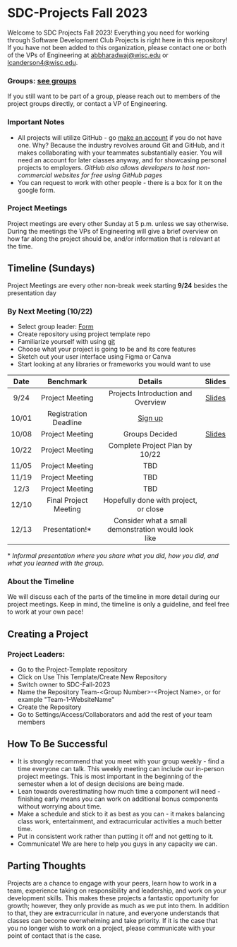 # SDC-Projects Fall 2023
Welcome to SDC Projects Fall 2023! Everything you need for working through Software Development Club Projects is right here in this repository! If you have not been added to this organization, please contact one or both of the VPs of Engineering at abbharadwaj@wisc.edu or lcanderson4@wisc.edu.

### Groups: [see groups](https://docs.google.com/document/d/1X53zCXK9u6oz8FggcB4HC7gfh9w2_jy7DY97I7pKj7o/edit)
If you still want to be part of a group, please reach out to members of the project groups directly, or contact a VP of Engineering.

### Important Notes
* All projects will utilize GitHub - go [make an account](https://github.com/login) if you do not have one. Why? Because the industry revolves around Git and GitHub, and it makes collaborating with your teammates substantially easier. You will need an account for later classes anyway, and for showcasing personal projects to employers. *GitHub also allows developers to host non-commercial websites for free using GitHub pages*
* You can request to work with other people - there is a box for it on the google form.

### Project Meetings
Project meetings are every other Sunday at 5 p.m. unless we say otherwise. During the meetings the VPs of Engineering will give a brief overview on how far along the project should be, and/or information that is relevant at the time.

## Timeline (Sundays)
Project Meetings are every other non-break week starting **9/24** besides the presentation day

### By Next Meeting (10/22)
- Select group leader: [Form](https://forms.gle/zuoJ7wKyQZUE7LPv6)
- Create repository using project template repo
- Familiarize yourself with using [git](https://www.theodinproject.com/lessons/foundations-setting-up-git)
- Choose what your project is going to be and its core features
- Sketch out your user interface using Figma or Canva
- Start looking at any libraries or frameworks you would want to use


| Date | Benchmark | Details | Slides |
|:---:|:--------:|:------------:|:--------:|
|9/24| Project Meeting | Projects Introduction and Overview | [Slides](https://docs.google.com/presentation/d/1JY9TFbWv-Qk2txLDKeSVsx-NEPGvsz4gt_n7RyaAXzE/edit?usp=sharing)|
|10/01| Registration Deadline | [Sign up](https://forms.gle/SjSmhZEZ3N18EkeZ9) | |
|10/08| Project Meeting | Groups Decided | [Slides](https://docs.google.com/presentation/d/1lw4POQ2Hi-2dqBEYXggZpI5VjyPNea4mX-YMFaJ6StU/edit?usp=sharing) |
|10/22| Project Meeting | Complete Project Plan by 10/22 | |
|11/05| Project Meeting | TBD | |
|11/19| Project Meeting | TBD | |
|12/3| Project Meeting | TBD | |
|12/10| Final Project Meeting | Hopefully done with project, or close | |
|12/13| Presentation!* | Consider what a small demonstration would look like | |

\* *Informal presentation where you share what you did, how you did, and what you learned with the group.*

### About the Timeline
We will discuss each of the parts of the timeline in more detail during our project meetings. Keep in mind, the timeline is only a guideline, and feel free to work at your own pace!

## Creating a Project
### Project Leaders:
- Go to the Project-Template repository
- Click on Use This Template/Create New Repository
- Switch owner to SDC-Fall-2023
- Name the Repository Team-\<Group Number\>-\<Project Name\>, or for example "Team-1-WebsiteName"
- Create the Repository
- Go to Settings/Access/Collaborators and add the rest of your team members

## How To Be Successful
* It is strongly recommend that you meet with your group weekly - find a time everyone can talk. This weekly meeting can include our in-person project meetings. This is most important in the beginning of the semester when a lot of design decisions are being made.
* Lean towards overestimating how much time a component will need - finishing early means you can work on additional bonus components without worrying about time.
* Make a schedule and stick to it as best as you can - it makes balancing class work, entertainment, and extracurricular activities a much better time.
* Put in consistent work rather than putting it off and not getting to it.
* Communicate! We are here to help you guys in any capacity we can.

## Parting Thoughts
Projects are a chance to engage with your peers, learn how to work in a team, experience taking on responsibility and leadership, and work on your development skills. This makes these projects a fantastic opportunity for growth; however, they only provide as much as we put into them. In addition to that, they are extracurricular in nature, and everyone understands that classes can become overwhelming and take priority. If it is the case that you no longer wish to work on a project, please communicate with your point of contact that is the case.
